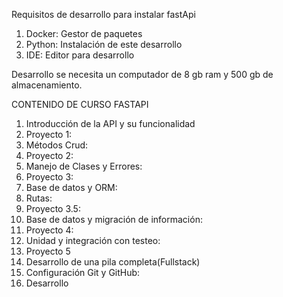 Requisitos de desarrollo para instalar fastApi

1. Docker: Gestor de paquetes
2. Python: Instalación de este desarrollo
3. IDE: Editor para desarrollo

Desarrollo se necesita un computador de 8 gb ram y 500 gb de almacenamiento.


CONTENIDO DE CURSO FASTAPI

1. Introducción de la API y su funcionalidad
2. Proyecto 1:
3. Métodos Crud:
4. Proyecto 2:
5. Manejo de Clases y Errores:
6. Proyecto 3:
7. Base de datos y ORM:
8. Rutas:
9. Proyecto 3.5:
10. Base de datos y migración de información:
11. Proyecto 4:
12. Unidad y integración con testeo:
13. Proyecto 5
14. Desarrollo de una pila completa(Fullstack)
15. Configuración Git y GitHub:
16. Desarrollo

